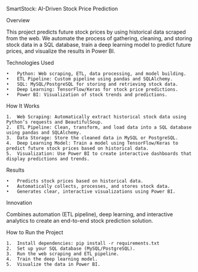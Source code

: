 SmartStock: AI-Driven Stock Price Prediction

Overview

This project predicts future stock prices by using historical data scraped from the web. We automate the process of gathering, cleaning, and storing stock data in a SQL database, train a deep learning model to predict future prices, and visualize the results in Power BI.

Technologies Used

	•	Python: Web scraping, ETL, data processing, and model building.
	•	ETL Pipeline: Custom pipeline using pandas and SQLAlchemy.
	•	SQL: MySQL/PostgreSQL for storing and retrieving stock data.
	•	Deep Learning: TensorFlow/Keras for stock price predictions.
	•	Power BI: Visualization of stock trends and predictions.

How It Works

	1.	Web Scraping: Automatically extract historical stock data using Python’s requests and BeautifulSoup.
	2.	ETL Pipeline: Clean, transform, and load data into a SQL database using pandas and SQLAlchemy.
	3.	Data Storage: Store the cleaned data in MySQL or PostgreSQL.
	4.	Deep Learning Model: Train a model using TensorFlow/Keras to predict future stock prices based on historical data.
	5.	Visualization: Use Power BI to create interactive dashboards that display predictions and trends.

Results

	•	Predicts stock prices based on historical data.
	•	Automatically collects, processes, and stores stock data.
	•	Generates clear, interactive visualizations using Power BI.

Innovation

Combines automation (ETL pipeline), deep learning, and interactive analytics to create an end-to-end stock prediction solution.

How to Run the Project

	1.	Install dependencies: pip install -r requirements.txt
	2.	Set up your SQL database (MySQL/PostgreSQL).
	3.	Run the web scraping and ETL pipeline.
	4.	Train the deep learning model.
	5.	Visualize the data in Power BI.
